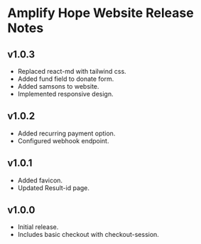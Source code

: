 # Amplify Hope Website Release Notes

## v1.0.3

- Replaced react-md with tailwind css.
- Added fund field to donate form.
- Added samsons to website.
- Implemented responsive design.

## v1.0.2

- Added recurring payment option.
- Configured webhook endpoint.

## v1.0.1

- Added favicon.
- Updated Result-id page.

## v1.0.0

- Initial release.
- Includes basic checkout with checkout-session.
